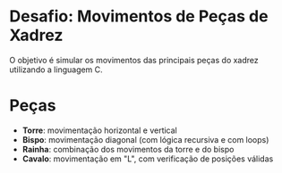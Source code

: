 # Desafio: Movimentos de Peças de Xadrez

 O objetivo é simular os movimentos das principais peças do xadrez utilizando a linguagem C.

# Peças 

- **Torre**: movimentação horizontal e vertical
- **Bispo**: movimentação diagonal (com lógica recursiva e com loops)
- **Rainha**: combinação dos movimentos da torre e do bispo
- **Cavalo**: movimentação em "L", com verificação de posições válidas
